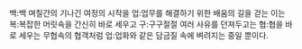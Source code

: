 백:백 며칠간의 기나긴 여정의 시작을
업:업무를 해결하기 위한 배움의 길을 걷는 이는
복:복잡한 머릿속을 간신히 바로 세우고
구:구구절절 여러 사유를 던져두고는 
협:협을 바로 세우는 무협속의 협객처럼
업:업화와 같은 담금질 속에 벼려지는 중일 뿐이다.